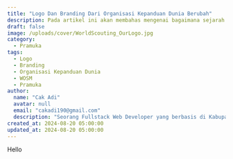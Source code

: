 ```yaml
---
title: "Logo Dan Branding Dari Organisasi Kepanduan Dunia Berubah"
description: Pada artikel ini akan membahas mengenai bagaimana sejarah perkembangan dari bahasa markah HTML ini dari masa ke masa yang sangat powerful untuk membangun sebuah situs web.
draft: false
image: /uploads/cover/WorldScouting_OurLogo.jpg
category:
  - Pramuka
tags:
  - Logo
  - Branding
  - Organisasi Kepanduan Dunia
  - WOSM
  - Pramuka
author:
  name: "Cak Adi"
  avatar: null
  email: "cakadi190@gmail.com"
  description: "Seorang Fullstack Web Developer yang berbasis di Kabupaten Ngawi yang suka sekali dengan desain dan juga hal yang berbau teknologi."
created_at: 2024-08-20 05:00:00
updated_at: 2024-08-20 05:00:00 
---
```


Hello